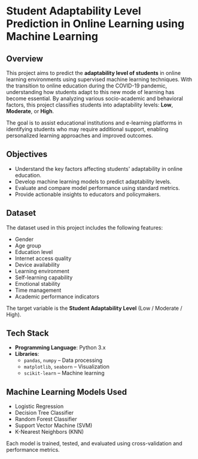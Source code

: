 #  Student Adaptability Level Prediction in Online Learning using Machine Learning

##  Overview

This project aims to predict the **adaptability level of students** in online learning environments using supervised machine learning techniques. With the transition to online education during the COVID-19 pandemic, understanding how students adapt to this new mode of learning has become essential. By analyzing various socio-academic and behavioral factors, this project classifies students into adaptability levels: **Low**, **Moderate**, or **High**.

The goal is to assist educational institutions and e-learning platforms in identifying students who may require additional support, enabling personalized learning approaches and improved outcomes.


##  Objectives

- Understand the key factors affecting students' adaptability in online education.
- Develop machine learning models to predict adaptability levels.
- Evaluate and compare model performance using standard metrics.
- Provide actionable insights to educators and policymakers.


##  Dataset

The dataset used in this project includes the following features:

- Gender  
- Age group  
- Education level  
- Internet access quality  
- Device availability  
- Learning environment  
- Self-learning capability  
- Emotional stability  
- Time management  
- Academic performance indicators  

The target variable is the **Student Adaptability Level** (Low / Moderate / High).

##  Tech Stack

- **Programming Language**: Python 3.x  
- **Libraries**:
  - `pandas`, `numpy` – Data processing
  - `matplotlib`, `seaborn` – Visualization
  - `scikit-learn` – Machine learning


##  Machine Learning Models Used

- Logistic Regression  
- Decision Tree Classifier  
- Random Forest Classifier  
- Support Vector Machine (SVM)  
- K-Nearest Neighbors (KNN)  

Each model is trained, tested, and evaluated using cross-validation and performance metrics.
